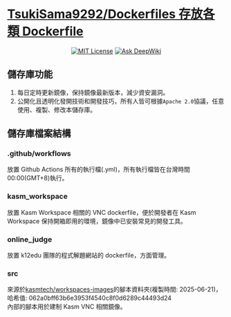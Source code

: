 # [TsukiSama9292/Dockerfiles 存放各類 Dockerfile](https://github.com/TsukiSama9292/Dockerfiles)

<div align="center">
  <p>  
    <a href="https://github.com/TsukiSama9292/Dockerfiles/blob/main/LICENSE"><img src="https://img.shields.io/badge/License-Apache%202.0-blue.svg" alt="MIT License" /></a>
    <a href="https://deepwiki.com/TsukiSama9292/Dockerfiles"><img src="https://deepwiki.com/badge.svg" alt="Ask DeepWiki" /></a>
  </p>
</div>

## 儲存庫功能
1. 每日定時更新鏡像，保持鏡像最新版本，減少資安漏洞。
2. 公開化且透明化發開技術和開發技巧，所有人皆可根據`Apache 2.0`協議，任意使用、複製、修改本儲存庫。

## 儲存庫檔案結構

### .github/workflows
放置 Github Actions 所有的執行檔(.yml)，所有執行檔皆在台灣時間00:00(GMT+8)執行。

### kasm_workspace
放置 Kasm Workspace 相關的 VNC dockerfile，便於開發者在 Kasm Workspace 保持開箱即用的環境，鏡像中已安裝常見的開發工具。

### online_judge
放置 k12edu 團隊的程式解題網站的 dockerfile，方面管理。

### src
來源於[kasmtech/workspaces-images](https://github.com/kasmtech/workspaces-images)的腳本資料夾(複製時間: 2025-06-21)，哈希值: 062a0bff63b6e3953f4540c8f0d6289c44493d24  
內部的腳本用於建制 Kasm VNC 相關鏡像。  